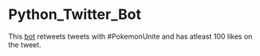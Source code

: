 # Python_Twitter_Bot
This [bot](https://twitter.com/CBot213) retweets tweets with #PokemonUnite and has atleast 100 likes on the tweet.
